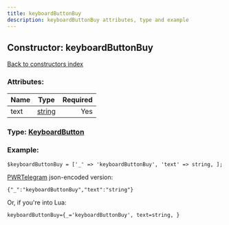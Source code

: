 ```yaml
---
title: keyboardButtonBuy
description: keyboardButtonBuy attributes, type and example
---
```

## Constructor: keyboardButtonBuy  
[Back to constructors index](index.md)



### Attributes:

| Name     |    Type       | Required |
|----------|:-------------:|---------:|
|text|[string](../types/string.md) | Yes|



### Type: [KeyboardButton](../types/KeyboardButton.md)


### Example:

```
$keyboardButtonBuy = ['_' => 'keyboardButtonBuy', 'text' => string, ];
```  

[PWRTelegram](https://pwrtelegram.xyz) json-encoded version:

```
{"_":"keyboardButtonBuy","text":"string"}
```


Or, if you're into Lua:  


```
keyboardButtonBuy={_='keyboardButtonBuy', text=string, }

```


